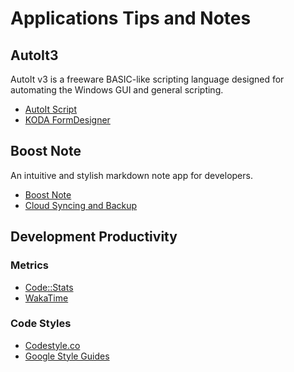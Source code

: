 # Applications Tips and Notes

## AutoIt3

AutoIt v3 is a freeware BASIC-like scripting language designed for automating the Windows GUI and general scripting.

- [AutoIt Script](https://www.autoitscript.com/site/)
- [KODA FormDesigner](http://koda.darkhost.ru/page.php?id=index)

## Boost Note

An intuitive and stylish markdown note app for developers.

- [Boost Note](https://boostnote.io/)
- [Cloud Syncing and Backup](https://github.com/BoostIO/Boostnote/wiki/Cloud-Syncing-and-Backup)

## Development Productivity

### Metrics

- [Code::Stats](https://codestats.net/)
- [WakaTime](https://wakatime.com/)

### Code Styles

- [Codestyle.co](https://codestyle.co/)
- [Google Style Guides](https://github.com/google/styleguide)
